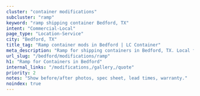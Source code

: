 ```yaml
---
cluster: "container modifications"
subcluster: "ramp"
keyword: "ramp shipping container Bedford, TX"
intent: "Commercial-Local"
page_type: "Location-Service"
city: "Bedford, TX"
title_tag: "Ramp container mods in Bedford | LC Container"
meta_description: "Ramp for shipping containers in Bedford, TX. Local fabrication & pro install. LC Container — Since 2003. Get a quote."
url_slug: "/bedford/modifications/ramp"
h1: "Ramp for Containers in Bedford"
internal_links: "/modifications,/gallery,/quote"
priority: 2
notes: "Show before/after photos, spec sheet, lead times, warranty."
noindex: true
---
```


<!-- TODO: Add unique city/inventory copy, images, and internal links here. -->
